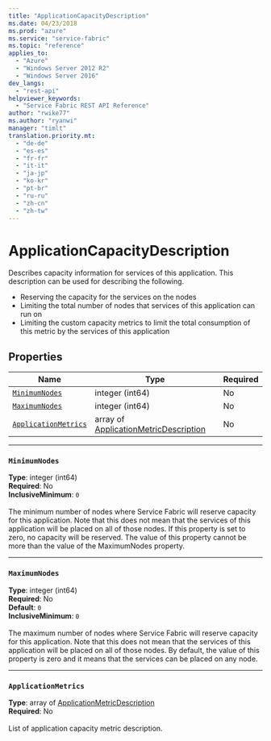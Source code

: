 ```yaml
---
title: "ApplicationCapacityDescription"
ms.date: 04/23/2018
ms.prod: "azure"
ms.service: "service-fabric"
ms.topic: "reference"
applies_to: 
  - "Azure"
  - "Windows Server 2012 R2"
  - "Windows Server 2016"
dev_langs: 
  - "rest-api"
helpviewer_keywords: 
  - "Service Fabric REST API Reference"
author: "rwike77"
ms.author: "ryanwi"
manager: "timlt"
translation.priority.mt: 
  - "de-de"
  - "es-es"
  - "fr-fr"
  - "it-it"
  - "ja-jp"
  - "ko-kr"
  - "pt-br"
  - "ru-ru"
  - "zh-cn"
  - "zh-tw"
---
```

# ApplicationCapacityDescription

Describes capacity information for services of this application. This description can be used for describing the following.
- Reserving the capacity for the services on the nodes
- Limiting the total number of nodes that services of this application can run on
- Limiting the custom capacity metrics to limit the total consumption of this metric by the services of this application


## Properties
| Name | Type | Required |
| --- | --- | --- |
| [`MinimumNodes`](#minimumnodes) | integer (int64) | No |
| [`MaximumNodes`](#maximumnodes) | integer (int64) | No |
| [`ApplicationMetrics`](#applicationmetrics) | array of [ApplicationMetricDescription](sfclient-v62-model-applicationmetricdescription.md) | No |

____
### `MinimumNodes`
__Type__: integer (int64) <br/>
__Required__: No<br/>
__InclusiveMinimum__: `0` <br/>
<br/>
The minimum number of nodes where Service Fabric will reserve capacity for this application. Note that this does not mean that the services of this application will be placed on all of those nodes. If this property is set to zero, no capacity will be reserved. The value of this property cannot be more than the value of the MaximumNodes property.

____
### `MaximumNodes`
__Type__: integer (int64) <br/>
__Required__: No<br/>
__Default__: `0` <br/>
__InclusiveMinimum__: `0` <br/>
<br/>
The maximum number of nodes where Service Fabric will reserve capacity for this application. Note that this does not mean that the services of this application will be placed on all of those nodes. By default, the value of this property is zero and it means that the services can be placed on any node.

____
### `ApplicationMetrics`
__Type__: array of [ApplicationMetricDescription](sfclient-v62-model-applicationmetricdescription.md) <br/>
__Required__: No<br/>
<br/>
List of application capacity metric description.
